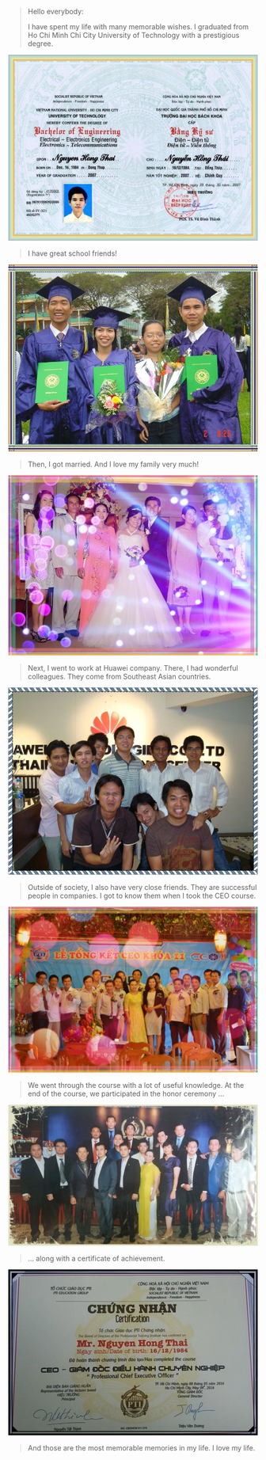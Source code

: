 > Hello everybody:
> 
> I have spent my life with many memorable wishes. I graduated from Ho Chi Minh Chi City University of Technology with a prestigious degree.

![University-Degree](Nguyen-Hong-Thai-Degree.jpeg)
> I have great school friends!

![University-Friends](Friends-Nguyen-Hong-Thai-University_Graduation.jpeg)
> Then, I got married. And I love my family very much!

![My-Family](Wedding-Nguyen-Hong-Thai.jpeg)
> Next, I went to work at Huawei company. There, I had wonderful colleagues. They come from Southeast Asian countries.

![Huawei-colleagues](Friends-and-Nguyen-Hong-Thai-in-Huawei-Thailand.jpeg)
> Outside of society, I also have very close friends. They are successful people in companies. I got to know them when I took the CEO course.

![Friends-from-CEO11-Class](Nguyen-Hong-Thai-CEO11-Class.jpeg)
> We went through the course with a lot of useful knowledge. At the end of the course, we participated in the honor ceremony ...

![Ceremony-of-Honor-CEO11-Class](Ceremony-of-Honor-CEO11-Class.jpeg)
> ... along with a certificate of achievement.


![Nguyen-Hong-Thai-CEO11-Certificate](Nguyen-Hong-Thai-CEO11-Certificate.jpeg)
> And those are the most memorable memories in my life. I love my life.
